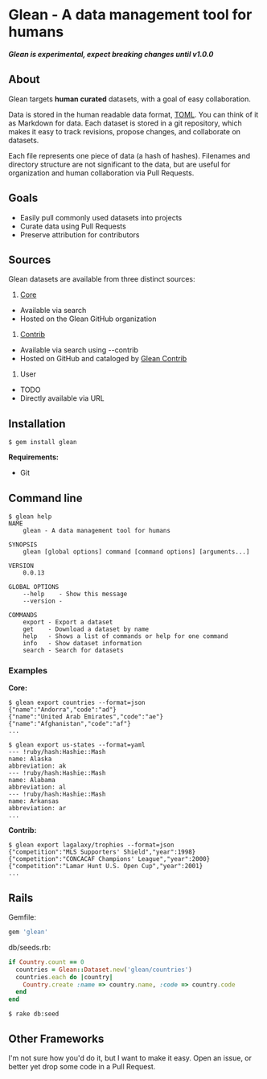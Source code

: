 # Glean - A data management tool for humans

___Glean is experimental, expect breaking changes until v1.0.0___

## About
Glean targets __human curated__ datasets, with a goal of easy collaboration.

Data is stored in the human readable data format, [TOML](https://github.com/mojombo/toml). You can think of it as Markdown for data. Each dataset is stored in a git repository, which makes it easy to track revisions, propose changes, and collaborate on datasets.

Each file represents one piece of data (a hash of hashes). Filenames and directory structure are not significant to the data, but are useful for organization and human collaboration via Pull Requests.

## Goals
* Easily pull commonly used datasets into projects
* Curate data using Pull Requests
* Preserve attribution for contributors

## Sources
Glean datasets are available from three distinct sources:

1. [Core](http://github.com/glean)
  * Available via search
  * Hosted on the Glean GitHub organization
1. [Contrib](https://github.com/glean/glean-contrib)
  * Available via search using --contrib
  * Hosted on GitHub and cataloged by [Glean Contrib](https://github.com/glean/glean-contrib)
1. User
  * TODO
  * Directly available via URL

## Installation
```
$ gem install glean
```

__Requirements:__
* Git

## Command line
```
$ glean help
NAME
    glean - A data management tool for humans

SYNOPSIS
    glean [global options] command [command options] [arguments...]

VERSION
    0.0.13

GLOBAL OPTIONS
    --help    - Show this message
    --version - 

COMMANDS
    export - Export a dataset
    get    - Download a dataset by name
    help   - Shows a list of commands or help for one command
    info   - Show dataset information
    search - Search for datasets
```

### Examples
__Core:__
```
$ glean export countries --format=json
{"name":"Andorra","code":"ad"}
{"name":"United Arab Emirates","code":"ae"}
{"name":"Afghanistan","code":"af"}
...
```
```
$ glean export us-states --format=yaml
--- !ruby/hash:Hashie::Mash
name: Alaska
abbreviation: ak
--- !ruby/hash:Hashie::Mash
name: Alabama
abbreviation: al
--- !ruby/hash:Hashie::Mash
name: Arkansas
abbreviation: ar
...
```
__Contrib:__
```
$ glean export lagalaxy/trophies --format=json
{"competition":"MLS Supporters' Shield","year":1998}
{"competition":"CONCACAF Champions' League","year":2000}
{"competition":"Lamar Hunt U.S. Open Cup","year":2001}
...
```

## Rails

Gemfile:
```ruby
gem 'glean'
```

db/seeds.rb:
```ruby
if Country.count == 0
  countries = Glean::Dataset.new('glean/countries')
  countries.each do |country|
    Country.create :name => country.name, :code => country.code
  end
end
```

```
$ rake db:seed
```

## Other Frameworks

I'm not sure how you'd do it, but I want to make it easy. Open an issue, or better yet drop some code in a Pull Request.
